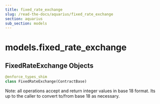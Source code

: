 ```yaml
---
title: fixed_rate_exchange
slug: /read-the-docs/aquarius/fixed_rate_exchange
section: aquarius
sub_section: models
---
```

<a name="models.fixed_rate_exchange"></a>
# models.fixed\_rate\_exchange

<a name="models.fixed_rate_exchange.FixedRateExchange"></a>
## FixedRateExchange Objects

```python
@enforce_types_shim
class FixedRateExchange(ContractBase)
```

Note: all operations accept and return integer values in base 18 format.
Its up to the caller to convert to/from base 18 as necessary.

